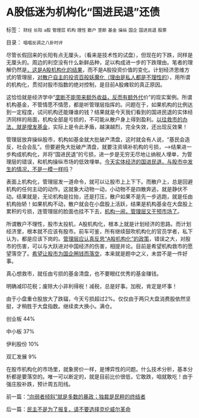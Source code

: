 # A股低迷为机构化“国进民退”还债

标签： `财经` `长阳` `a股` `管理层` `机构` `理性` `散户` `垄断` `基金` `操纵` `国企` `国进民退` `股票` 

目录： `唱唱反调之八卦时评`

尽管长假回来的长阳有点无厘头，（看来是技术性的试盘），但现在的下跌，同样是无厘头的。周边的利空没有什么新鲜品种，足以构成进一步的下跌理由。笔者的理解仍然是[，这是A股机构化的结果](../../../2011/6/2/A股机构化造就不理性的暴涨暴跌.md)，而不是A股投资价值的变化。计划经济思维方式的管理层，[对散户自主的投资百般妖魔化（理由是私人都是不理性的](../../../2011/4/28/打压小盘股，成功制造了股灾.md)），用所谓的机构化，贯彻对股市指数的绝对控制，是目前A股瘫软的真正原因。

这恰恰就是经济学中“[垄断不能带来额外收益，反而有额外代](../../../2009/9/15/过度垄断反而会降低利润.md)价”的现实案例。所谓机构基金，不管情愿不情愿，都是听管理层指挥的。问题在于，如果机构的比例达到一定程度，试问机构还能赚谁的钱？结果就是今天我们看到的国进民退的实体经济同样的局面，机构全部是亏损的，不可能从散户身上得到盈利。[以往救市的办法，就是增发基金](../../../2008/9/23/可能拆分基金公司才能真正救市.md)，实际上是令此矛盾，越演越烈，完全失效，还出现反效果！

管理层放弃操纵股市，机构如基金就大批破产清盘，这时就会有人说，“基民会造反，社会会乱”。但要避免大批破产清盘，就要注资填补机构的亏损，——>结果进一步构成机构化，并将“国进民退”的亏损，进一步是无穷无尽地让纳税人埋单，为管理层的错误，和机构操纵市场的低效埋单。[今天实体经济的国进民退，与股市中发生的情况，不是一模一样吗](../../../2009/8/1/放弃国企垄断去特权，让民企对税收作出贡献.md)？

表面上机构化，管理层发一道命令，就可以让股市上上下下。而散户上，总是回避机构的任何主动的动作。这就象大动物一动，小动物不是四散奔逃，就是静伏不动。结果就是，无论机构是拉抬，还是打压，散户如果不是先一步逃跑，就是任由机构抬轿！如果机构不动，散户就会在小盘股上活跃，结果是机构基金在大盘股上累积的亏损，连管理层的脸面也挂不下去，[机构一闹，管理层又干预市场了](../../../2011/9/28/埋葬凯恩斯主义，是否符合你的利益？.md)。

所谓散户不理性，股市太投机，A股机构化，根本上就是计划经济的思路。而计划经济里，根本就不应该有股市。前车可鉴，所有继续鼓吹机构化的官员学者，私下认为，都是应该下岗的。[管理层应认真反思“A股机构化”的政策](../../../2011/9/15/股市连赌场都不如，实体经济连股市都不如.md)，错误之大，对股市的伤害，可以与大跃进对中国经济的伤害，相提并论。目前是希望机构救市的愿望落空了。[希望让股市为国企圈钱而落空](../../../2011/10/13/禁止国企IPO，才能实现自由登记上市.md)，本来就是题中之义，未尝不是一件好事。

真心想救市，就任由亏损的基金清盘，也不要眼红优秀的基金赚钱。

明确减印花税；废除大小非利得税！减税，总是好事。加税，肯定是坏事！

由于小盘重仓股放大了跌辐，今天亏损超过2%。仅仅由于两只大盘消费股依然坚挺，才稍胜于大盘指数。继续卖大换小。满仓。

创业板 44%

中小板 37%

伊利股份 10%

双汇发展 9%



在股市机构化的市场里，就象房价一样，是博弈性的问题。什么技术分析，基本分析都是要落空的。唯一可以断定的，就是目前比价很低，它敢跌，咱就敢吃！由于强庄股补跌，预计周五阳线。

前一篇：[“向弱者倾斜”就是多数的暴政；独裁是民粹的终结者](../../../2011/10/20/“向弱者倾斜”就是多数的暴政；独裁是民粹的终结者.md)

后一篇：[民主不是为了报复，请不要选择克伦威尔革命](../../../2011/10/21/民主不是为了报复，请不要选择克伦威尔革命.md)